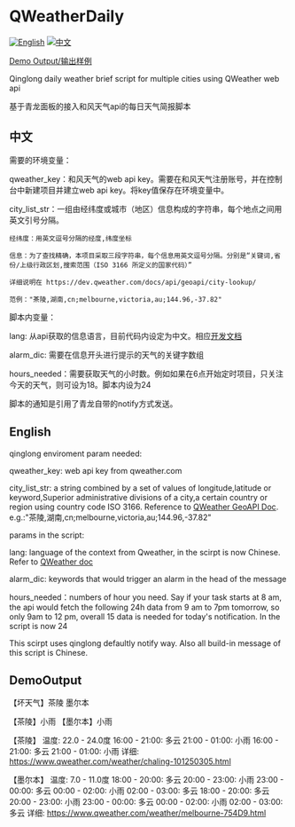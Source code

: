 # QWeatherDaily
[![English](https://img.shields.io/badge/lang-en-blue.svg)](#English)
[![中文](https://img.shields.io/badge/lang-cn-red.svg)](#中文)

[Demo Output/输出样例](#DemoOutput)

Qinglong daily weather brief script for multiple cities using QWeather web api 

基于青龙面板的接入和风天气api的每日天气简报脚本

## 中文
需要的环境变量：

  qweather_key：和风天气的web api key。需要在和风天气注册账号，并在控制台中新建项目并建立web api key。将key值保存在环境变量中。
  
  city_list_str：一组由经纬度或城市（地区）信息构成的字符串，每个地点之间用英文引号分隔。
  
    经纬度：用英文逗号分隔的经度,纬度坐标
    
    信息：为了查找精确，本项目采取三段字符串，每个信息用英文逗号分隔。分别是“关键词,省份/上级行政区划,搜索范围（ISO 3166 所定义的国家代码）”
    
    详细说明在 https://dev.qweather.com/docs/api/geoapi/city-lookup/
    
    范例："茶陵,湖南,cn;melbourne,victoria,au;144.96,-37.82"

脚本内变量：

  lang: 从api获取的信息语言，目前代码内设定为中文。相应[开发文档](https://dev.qweather.com/docs/resource/language/)
  
  alarm_dic: 需要在信息开头进行提示的天气的关键字数组
  
  hours_needed：需要获取天气的小时数。例如如果在6点开始定时项目，只关注今天的天气，则可设为18。脚本内设为24

脚本的通知是引用了青龙自带的notify方式发送。

## English
qinglong enviroment param needed:

  qweather_key: web api key from qweather.com
  
  city_list_str: a string combined by a set of values of longitude,latitude or keyword,Superior administrative divisions of a city,a certain country or region using country code ISO 3166. Reference to [QWeather GeoAPI Doc](https://dev.qweather.com/en/docs/api/geoapi/city-lookup/). e.g.:"茶陵,湖南,cn;melbourne,victoria,au;144.96,-37.82"

params in the script:

  lang: language of the context from Qweather, in the scirpt is now Chinese. Refer to [QWeather doc](https://dev.qweather.com/en/docs/resource/language/)
  
  alarm_dic: keywords that would trigger an alarm in the head of the message
  
  hours_needed：numbers of hour you need. Say if your task starts at 8 am, the api would fetch the following 24h data from 9 am to 7pm tomorrow, so only 9am to 12 pm, overall 15 data is needed for today's notification. In the script is now 24

This scirpt uses qinglong defaultly notify way. Also all build-in message of this script is Chinese.

## DemoOutput
【坏天气】茶陵 墨尔本 

【茶陵】小雨 
【墨尔本】小雨 


【茶陵】
温度: 22.0 - 24.0度
16:00 - 21:00: 多云
21:00 - 01:00: 小雨
16:00 - 21:00: 多云
21:00 - 01:00: 小雨
详细: https://www.qweather.com/weather/chaling-101250305.html

【墨尔本】
温度: 7.0 - 11.0度
18:00 - 20:00: 多云
20:00 - 23:00: 小雨
23:00 - 00:00: 多云
00:00 - 02:00: 小雨
02:00 - 03:00: 多云
18:00 - 20:00: 多云
20:00 - 23:00: 小雨
23:00 - 00:00: 多云
00:00 - 02:00: 小雨
02:00 - 03:00: 多云
详细: https://www.qweather.com/weather/melbourne-754D9.html
